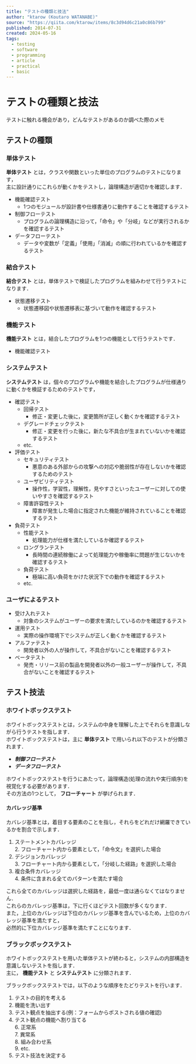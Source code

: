 ```yaml
---
title: "テストの種類と技法"
author: "ktarow (Koutaro WATANABE)"
source: "https://qiita.com/ktarow/items/8c3d94d6c21a0c86b799"
published: 2014-07-31
created: 2024-05-16
tags:
  - testing
  - software
  - programming
  - article
  - practical
  - basic
---
```


# テストの種類と技法

テストに触れる機会があり，どんなテストがあるのか調べた際のメモ

## テストの種類

### 単体テスト

**単体テスト** とは，クラスや関数といった単位のプログラムのテストになります，  
主に設計通りにこれらが動くかをテストし，論理構造が適切かを確認します．

- 機能確認テスト
	- 1つのモジュールが設計書や仕様書通りに動作することを確認するテスト
- 制御フローテスト
	- プログラムの論理構造に沿って，「命令」や「分岐」などが実行されるかを確認するテスト
- データフローテスト
	- データや変数が「定義」「使用」「消滅」の順に行われているかを確認するテスト

### 結合テスト

**結合テスト** とは，単体テストで検証したプログラムを組みわせて行うテストになります．

- 状態遷移テスト
	- 状態遷移図や状態遷移表に基づいて動作を確認するテスト

### 機能テスト

**機能テスト** とは，結合したプログラムを1つの機能として行うテストです．

- 機能確認テスト

### システムテスト

**システムテスト** は，個々のプログラムや機能を結合したプログラムが仕様通りに動くかを検証するためのテストです，

- 確認テスト
	- 回帰テスト
		- 修正・変更した後に，変更箇所が正しく動くかを確認するテスト
	- デグレードチェックテスト
		- 修正・変更を行った後に，新たな不具合が生まれていないかを確認するテスト
	- etc.
- 評価テスト
	- セキュリティテスト
		- 悪意のある外部からの攻撃への対応や脆弱性が存在しないかを確認するためのテスト
	- ユーザビリティテスト
		- 操作性，学習性，理解性，見やすさといったユーザーに対しての使いやすさを確認するテスト
	- 障害許容性テスト
		- 障害が発生した場合に指定された機能が維持されていることを確認するテスト
- 負荷テスト
	- 性能テスト
		- 処理能力が仕様を満たしているか確認するテスト
	- ロングランテスト
		- 長時間の連続稼働によって処理能力や稼働率に問題が生じないかを確認するテスト
	- 負荷テスト
		- 極端に高い負荷をかけた状況下での動作を確認するテスト
	- etc.

### ユーザによるテスト

- 受け入れテスト
	- 対象のシステムがユーザーの要求を満たしているのかを確認するテスト
- 運用テスト
	- 実際の操作環境下でシステムが正しく動くかを確認するテスト
- アルファテスト
	- 開発者以外の人が操作して，不具合がないことを確認するテスト
- ベータテスト
	- 発売・リリース前の製品を開発者以外の一般ユーザーが操作して，不具合がないことを確認するテスト

## テスト技法

### ホワイトボックステスト

ホワイトボックステストとは，システムの中身を理解した上でそれらを意識しながら行うテストを指します．  
ホワイトボックステストは，主に **単体テスト** で用いられ以下のテストが分類されます．

- ***制御フローテスト***
- ***データフローテスト***

ホワイトボックステストを行うにあたって，論理構造(処理の流れや実行順序)を視覚化する必要があります．  
その方法の1つとして， **フローチャート** が挙げられます．

#### カバレッジ基準

カバレジ基準とは，着目する要素のことを指し，それらをどれだけ網羅できているかを割合で示します．

1. ステートメントカバレッジ  
	2\. フローチャート内から要素として，「命令文」を選択した場合
2. デシジョンカバレッジ  
	3\. フローチャート内から要素として，「分岐した経路」を選択した場合
3. 複合条件カバレッジ  
	4\. 条件に含まれる全てのパターンを満たす場合

これら全てのカバレッジは選択した経路を，最低一度は通らなくてはなりません．  
これらのカバレッジ基準は，下に行くほどテスト回数が多くなります．  
また，上位のカバレッジは下位のカバレッジ基準を含んでいるため，上位のカバレッジ基準を満たすと，  
必然的に下位カバレッジ基準を満たすことになります．

### ブラックボックステスト

ホワイトボックステストを用いた単体テストが終わると，システムの内部構造を意識しないテストを指します．  
主に， **機能テスト** と **システムテスト** に分類されます．

ブラックボックステストでは，以下のような順序をたどりテストを行います．

1. テストの目的を考える
2. 機能を洗い出す
3. テスト観点を抽出する(例：フォームからポストされる値の確認)
4. テスト観点の機能へ割り当てる  
	6\. 正常系  
	7\. 異常系  
	8\. 組み合わせ系  
	9\. etc.
5. テスト技法を決定する 